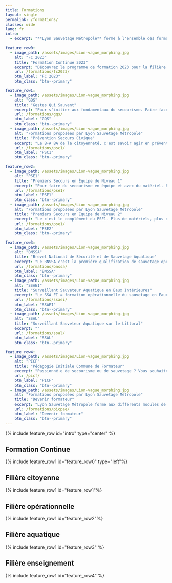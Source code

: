 ```yaml
---
title: Formations
layout: single
permalink: /formations/
classes: wide
lang: fr
intro:
  - excerpt: "**Lyon Sauvetage Métropole** forme à l'ensemble des formations de sécurité civile en partenariat avec le Centre Départemental de Formation du Rhône de la Fération Professionnelle des Maîtres-Nageurs Sauveteurs : [ALMNS](https://www.aleaumns.com/)"

feature_row0:
  - image_path: /assets/images/Lion-vague_morphing.jpg
    alt: "FC 2023"
    title: "Formation Continue 2023"
    excerpt: "Découvrez le programme de formation 2023 pour la filière citoyenne, opérationnelle et d'enseignement. Les dernières modifications à mettre en oeuvre dès que possible pour être à jour des dernières recommandations."
    url: /formations/fc2023/
    btn_label: "FC 2023"
    btn_class: "btn--primary"

feature_row1:
  - image_path: /assets/images/Lion-vague_morphing.jpg
    alt: "GQS"
    title: "Gestes Qui Sauvent"
    excerpt: "Pour s'initier aux fondamentaux du secourisme. Faire face à une victime inconsciente, qui ne respire plus, qui saigne abondamment... Il ne faut que 2h pour sauver une vie. N'hésitez plus, inscrivez-vous !"
    url: /formations/gqs/
    btn_label: "GQS"
    btn_class: "btn--primary"
  - image_path: /assets/images/Lion-vague_morphing.jpg
    alt: "Formations proposées par Lyon Sauvetage Métropole"
    title: "Prévention Secours Civique"
    excerpt: "Le B-A BA de la citoyenneté, c'est savoir agir en prévention et en premiers secours pour tous et par tous. Le PSC1 est la formation idoine pour les situations de premiers secours et leur prévention. N'hésitez plus, inscrivez-vous !"
    url: /formations/psc1/
    btn_label: "PSC1"
    btn_class: "btn--primary"

feature_row2:
  - image_path: /assets/images/Lion-vague_morphing.jpg
    alt: "PSE1"
    title: "Premiers Secours en Équipe de Niveau 1"
    excerpt: "Pour faire du secourisme en équipe et avec du matériel. Première formation professionnelle dès 16 ans. Prérequis du BNSSA et du PSE2."
    url: /formations/pse1/
    btn_label: "PSE1"
    btn_class: "btn--primary"
  - image_path: /assets/images/Lion-vague_morphing.jpg
    alt: "Formations proposées par Lyon Sauvetage Métropole"
    title: "Premiers Secours en Équipe de Niveau 2"
    excerpt: "Le c'est le complément du PSE1. Plus de matériels, plus de techniques pour plus de plaisir. Le **PSE2** c'est savoir gérer toujours plus de situations toujours plus complexes."
    url: /formations/pse1/
    btn_label: "PSE2"
    btn_class: "btn--primary"

feature_row3:
  - image_path: /assets/images/Lion-vague_morphing.jpg
    alt: "BNSSA"
    title: "Brevet National de Sécurité et de Sauvetage Aquatique"
    excerpt: "Le BNSSA c'est la première qualification de sauvetage opérationnel. Pour surveiller piscine et plan d'eau naturel en saison ou à l'année. Un premier job ou un premier pas dans une reconversion passez votre BNSSA."
    url: /formations/bnssa/
    btn_label: "BNSSA"
    btn_class: "btn--primary"
  - image_path: /assets/images/Lion-vague_morphing.jpg
    alt: "SSAEI"
    title: "Surveillant Sauveteur Aquatique en Eaux Intérieures"
    excerpt: "Le SSA EI = formation opérationnelle du sauvetage en Eaux Intérieures. Utiliser des matériels et des techniques dédiés aux milieux et aux conditions variées du sauvetage aquatique en lac et rivières."
    url: /formations/ssaei/
    btn_label: "SSAEI"
    btn_class: "btn--primary"
  - image_path: /assets/images/Lion-vague_morphing.jpg
    alt: "SSAL"
    title: "Surveillant Sauveteur Aquatique sur le Littoral"
    excerpt: ""
    url: /formations/ssal/
    btn_label: "SSAL"
    btn_class: "btn--primary"

feature_row4:
  - image_path: /assets/images/Lion-vague_morphing.jpg
    alt: "PICF"
    title: "Pédagogie Initiale Commune de Formateur"
    excerpt: "Passionné.e de secourisme ou de sauvetage ? Vous souhaitez transmettre vos savoirs et compétences ? Formez vous à la pédagogie en passant le tronc commun de toutes les formations de formateurs de la sécurité civile."
    url: /picf/
    btn_label: "PICF"
    btn_class: "btn--primary"
  - image_path: /assets/images/Lion-vague_morphing.jpg
    alt: "Formations proposées par Lyon Sauvetage Métropole"
    title: "Devenir formateur"
    excerpt: "Lyon Sauvetage Métropole forme aux différents modules de pédagogie appliquée en secourisme et sauvetage. Pour devenir formateur et transmettre les bons reflexes et les meilleurs gestes efficacement."
    url: /formations/picpae/
    btn_label: "Devenir formateur"
    btn_class: "btn--primary"
---
```

{% include feature_row id="intro" type="center" %}

## Formation Continue
{% include feature_row1 id="feature_row0" type="left"%}

## Filière citoyenne
{% include feature_row1 id="feature_row1"%}

## Filière opérationnelle
{% include feature_row1 id="feature_row2"%}

## Filière aquatique
{% include feature_row1 id="feature_row3" %}

## Filière enseignement
{% include feature_row1 id="feature_row4" %}